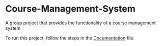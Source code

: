 # Course-Management-System
A group project that provides the functionality of a course management system


To run this project, follow the steps in the [Documentation](Documentation.pdf) file.
